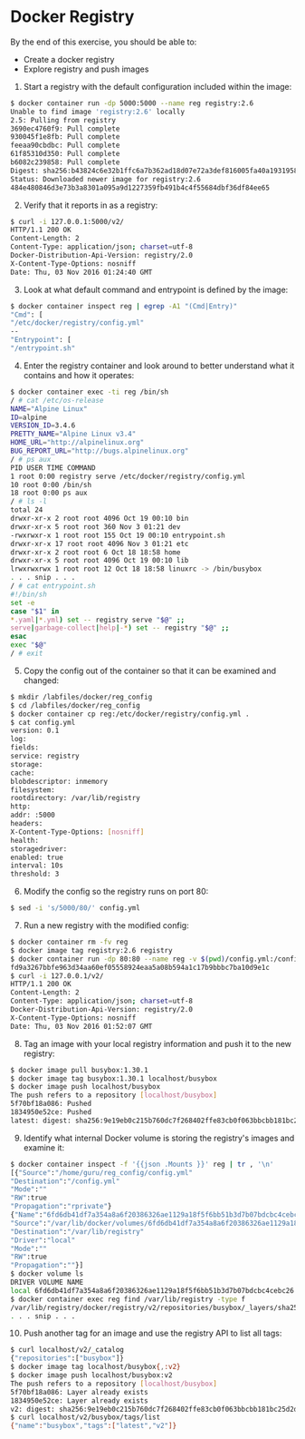 # Docker Registry

By the end of this exercise, you should be able to:

 - Create a docker registry
 - Explore registry and push images


1. Start a registry with the default configuration included within the image:

```bash
$ docker container run -dp 5000:5000 --name reg registry:2.6
Unable to find image 'registry:2.6' locally
2.5: Pulling from registry
3690ec4760f9: Pull complete
930045f1e8fb: Pull complete
feeaa90cbdbc: Pull complete
61f85310d350: Pull complete
b6082c239858: Pull complete
Digest: sha256:b43824c6e32b1ffc6a7b362ad18d07e72a3def816005fa40a1931958b65f1b5e
Status: Downloaded newer image for registry:2.6
484e480846d3e73b3a8301a095a9d1227359fb491b4c4f55684dbf36df84ee65
```

2. Verify that it reports in as a registry:

```bash
$ curl -i 127.0.0.1:5000/v2/
HTTP/1.1 200 OK
Content-Length: 2
Content-Type: application/json; charset=utf-8
Docker-Distribution-Api-Version: registry/2.0
X-Content-Type-Options: nosniff
Date: Thu, 03 Nov 2016 01:24:40 GMT
```

3. Look at what default command and entrypoint is defined by the image:

```bash
$ docker container inspect reg | egrep -A1 "(Cmd|Entry)"
"Cmd": [
"/etc/docker/registry/config.yml"
--
"Entrypoint": [
"/entrypoint.sh"
```

4. Enter the registry container and look around to better understand what it contains
and how it operates:

```bash
$ docker container exec -ti reg /bin/sh
/ # cat /etc/os-release
NAME="Alpine Linux"
ID=alpine
VERSION_ID=3.4.6
PRETTY_NAME="Alpine Linux v3.4"
HOME_URL="http://alpinelinux.org"
BUG_REPORT_URL="http://bugs.alpinelinux.org"
/ # ps aux
PID USER TIME COMMAND
1 root 0:00 registry serve /etc/docker/registry/config.yml
10 root 0:00 /bin/sh
18 root 0:00 ps aux
/ # ls -l
total 24
drwxr-xr-x 2 root root 4096 Oct 19 00:10 bin
drwxr-xr-x 5 root root 360 Nov 3 01:21 dev
-rwxrwxr-x 1 root root 155 Oct 19 00:10 entrypoint.sh
drwxr-xr-x 17 root root 4096 Nov 3 01:21 etc
drwxr-xr-x 2 root root 6 Oct 18 18:58 home
drwxr-xr-x 5 root root 4096 Oct 19 00:10 lib
lrwxrwxrwx 1 root root 12 Oct 18 18:58 linuxrc -> /bin/busybox
. . . snip . . .
/ # cat entrypoint.sh
#!/bin/sh
set -e
case "$1" in
*.yaml|*.yml) set -- registry serve "$@" ;;
serve|garbage-collect|help|-*) set -- registry "$@" ;;
esac
exec "$@"
/ # exit

```

5. Copy the config out of the container so that it can be examined and changed:

```bash
$ mkdir /labfiles/docker/reg_config
$ cd /labfiles/docker/reg_config
$ docker container cp reg:/etc/docker/registry/config.yml .
$ cat config.yml
version: 0.1
log:
fields:
service: registry
storage:
cache:
blobdescriptor: inmemory
filesystem:
rootdirectory: /var/lib/registry
http:
addr: :5000
headers:
X-Content-Type-Options: [nosniff]
health:
storagedriver:
enabled: true
interval: 10s
threshold: 3
```

6. Modify the config so the registry runs on port 80:

```bash
$ sed -i 's/5000/80/' config.yml
```

7. Run a new registry with the modified config:

```bash
$ docker container rm -fv reg
$ docker image tag registry:2.6 registry
$ docker container run -dp 80:80 --name reg -v $(pwd)/config.yml:/config.yml registry config.yml
fd9a3267bbfe963d34aa60ef05558924eaa5a08b594a1c17b9bbbc7ba10d9e1c
$ curl -i 127.0.0.1/v2/
HTTP/1.1 200 OK
Content-Length: 2
Content-Type: application/json; charset=utf-8
Docker-Distribution-Api-Version: registry/2.0
X-Content-Type-Options: nosniff
Date: Thu, 03 Nov 2016 01:52:07 GMT
```

8. Tag an image with your local registry information and push it to the new registry:

```bash
$ docker image pull busybox:1.30.1
$ docker image tag busybox:1.30.1 localhost/busybox
$ docker image push localhost/busybox
The push refers to a repository [localhost/busybox]
5f70bf18a086: Pushed
1834950e52ce: Pushed
latest: digest: sha256:9e19eb0c215b760dc7f268402ffe83cb0f063bbcbb181bc25d2d75a9531ea117 size: 733
```

9. Identify what internal Docker volume is storing the registry's images and examine
it:

```bash
$ docker container inspect -f '{{json .Mounts }}' reg | tr , '\n'
[{"Source":"/home/guru/reg_config/config.yml"
"Destination":"/config.yml"
"Mode":""
"RW":true
"Propagation":"rprivate"}
{"Name":"6fd6db41df7a354a8a6f20386326ae1129a18f5f6bb51b3d7b07bdcbc4cebc26"
"Source":"/var/lib/docker/volumes/6fd6db41df7a354a8a6f20386326ae1129a18f5f6bb51b3d7b07bdcbc4cebc26/_data"
"Destination":"/var/lib/registry"
"Driver":"local"
"Mode":""
"RW":true
"Propagation":""}]
$ docker volume ls
DRIVER VOLUME NAME
local 6fd6db41df7a354a8a6f20386326ae1129a18f5f6bb51b3d7b07bdcbc4cebc26
$ docker container exec reg find /var/lib/registry -type f
/var/lib/registry/docker/registry/v2/repositories/busybox/_layers/sha256/a3ed95caeb02ffe68cdd9fd84406680ae93d633cb16422d00e8a7c22955b46d4//var/lib/registry/docker/registry/v2/repositories/busybox/_layers/sha256/385e281300cc6d88bdd155e0931fbdfbb1801c2b0265340a40481ee2b733ae66/
. . . snip . . .
```

10. Push another tag for an image and use the registry API to list all tags:

```bash
$ curl localhost/v2/_catalog
{"repositories":["busybox"]}
$ docker image tag localhost/busybox{,:v2}
$ docker image push localhost/busybox:v2
The push refers to a repository [localhost/busybox]
5f70bf18a086: Layer already exists
1834950e52ce: Layer already exists
v2: digest: sha256:9e19eb0c215b760dc7f268402ffe83cb0f063bbcbb181bc25d2d75a9531ea117 size: 733
$ curl localhost/v2/busybox/tags/list
{"name":"busybox","tags":["latest","v2"]}
```

